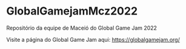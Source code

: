 # GlobalGamejamMcz2022
Repositório da equipe de Maceió do Global Game Jam 2022


Visite a página do Global Game Jam aqui:
https://globalgamejam.org/

